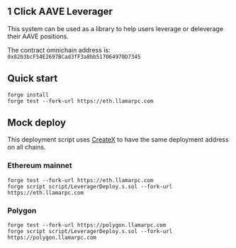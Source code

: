 ## 1 Click AAVE Leverager

This system can be used as a library to help users leverage or deleverage their AAVE positions.

The contract omnichain address is: `0x82b3bcF54E2697BCad3fF3a8bb517064970D7345`

## Quick start

```
forge install
forge test --fork-url https://eth.llamarpc.com
```

## Mock deploy

This deployment script uses [CreateX](https://createx.rocks) to have the same deployment address on all chains.

### Ethereum mainnet

```
forge test --fork-url https://eth.llamarpc.com
forge script script/LeveragerDeploy.s.sol --fork-url https://eth.llamarpc.com
```

### Polygon

```
forge test --fork-url https://polygon.llamarpc.com
forge script script/LeveragerDeploy.s.sol --fork-url https://polygon.llamarpc.com
```
